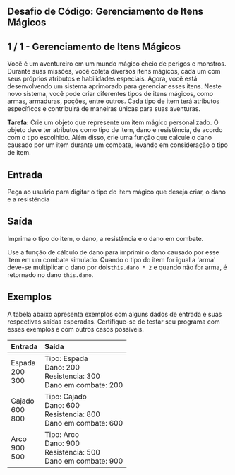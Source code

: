 Desafio de Código: Gerenciamento de Itens Mágicos
-------------------------------------------------
1 / 1 - Gerenciamento de Itens Mágicos
--------------------------------------

Você é um aventureiro em um mundo mágico cheio de perigos e monstros. Durante suas missões, você coleta diversos itens
mágicos, cada um com seus próprios atributos e habilidades especiais. Agora, você está desenvolvendo um sistema
aprimorado para gerenciar esses itens. Neste novo sistema, você pode criar diferentes tipos de itens mágicos, como
armas, armaduras, poções, entre outros. Cada tipo de item terá atributos específicos e contribuirá de maneiras únicas
para suas aventuras.

**Tarefa:** Crie um objeto que represente um item mágico personalizado. O objeto deve ter atributos como tipo de item,
dano e resistência, de acordo com o tipo escolhido. Além disso, crie uma função que calcule o dano causado por um item
durante um combate, levando em consideração o tipo de item.

Entrada
-------

Peça ao usuário para digitar o tipo do item mágico que deseja criar, o dano e a resistência

Saída
-----

Imprima o tipo do item, o dano, a resistência e o dano em combate.

Use a função de cálculo de dano para imprimir o dano causado por esse item em um combate simulado. Quando o tipo do item
for igual a 'arma' deve-se multiplicar o dano por dois`this.dano * 2` e quando não for arma, é retornado no dano
`this.dano`.

Exemplos
--------

A tabela abaixo apresenta exemplos com alguns dados de entrada e suas respectivas saídas esperadas. Certifique-se de
testar seu programa com esses exemplos e com outros casos possíveis.

| **Entrada**          | **Saída**                                                             |
|:---------------------|:----------------------------------------------------------------------|
| Espada<br>200<br>300 | Tipo: Espada<br>Dano: 200<br>Resistencia: 300<br>Dano em combate: 200 |
| Cajado<br>600<br>800 | Tipo: Cajado<br>Dano: 600<br>Resistencia: 800<br>Dano em combate: 600 |
| Arco<br>900<br>500   | Tipo: Arco<br>Dano: 900<br>Resistencia: 500<br>Dano em combate: 900   |